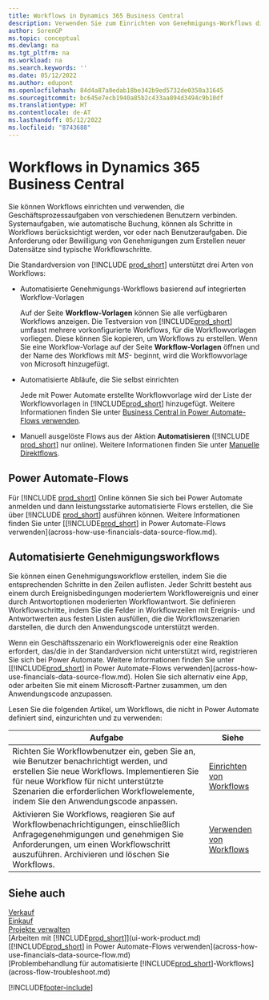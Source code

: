 ```yaml
---
title: Workflows in Dynamics 365 Business Central
description: Verwenden Sie zum Einrichten von Genehmigungs-Workflows die integrierten Workflow-Funktionen, um automatisierte Workflows basierend auf Power Automate zu ergänzen. Sie können Schritte einrichten, um Aufgaben als Teil der verschiedenen Geschäftsprozessaufgaben verschiedenen Personen zuzuweisen.
author: SorenGP
ms.topic: conceptual
ms.devlang: na
ms.tgt_pltfrm: na
ms.workload: na
ms.search.keywords: ''
ms.date: 05/12/2022
ms.author: edupont
ms.openlocfilehash: 84d4a87a0edab18be342b9ed5732de0350a31645
ms.sourcegitcommit: bc645e7ecb1940a85b2c433aa894d3494c9b10df
ms.translationtype: HT
ms.contentlocale: de-AT
ms.lasthandoff: 05/12/2022
ms.locfileid: "8743688"
---
```

# <a name="workflows-in-dynamics-365-business-central"></a>Workflows in Dynamics 365 Business Central

Sie können Workflows einrichten und verwenden, die Geschäftsprozessaufgaben von verschiedenen Benutzern verbinden. Systemaufgaben, wie automatische Buchung, können als Schritte in Workflows berücksichtigt werden, vor oder nach Benutzeraufgaben. Die Anforderung oder Bewilligung von Genehmigungen zum Erstellen neuer Datensätze sind typische Workflowschritte.  

Die Standardversion von [!INCLUDE [prod_short](includes/prod_short.md)] unterstützt drei Arten von Workflows:

* Automatisierte Genehmigungs-Workflows basierend auf integrierten Workflow-Vorlagen  

  Auf der Seite **Workflow-Vorlagen** können Sie alle verfügbaren Workflows anzeigen. Die Testversion von [!INCLUDE[prod_short](includes/prod_short.md)] umfasst mehrere vorkonfigurierte Workflows, für die Workflowvorlagen vorliegen. Diese können Sie kopieren, um Workflows zu erstellen. Wenn Sie eine Workflow-Vorlage auf der Seite **Workflow-Vorlagen** öffnen und der Name des Workflows mit *MS-* beginnt, wird die Workflowvorlage von Microsoft hinzugefügt.  
* Automatisierte Abläufe, die Sie selbst einrichten  

  Jede mit Power Automate erstellte Workflowvorlage wird der Liste der Workflowvorlagen in [!INCLUDE[prod_short](includes/prod_short.md)] hinzugefügt. Weitere Informationen finden Sie unter [Business Central in Power Automate-Flows verwenden](across-how-use-financials-data-source-flow.md).  
* Manuell ausgelöste Flows aus der Aktion **Automatisieren** ([!INCLUDE [prod_short](includes/prod_short.md)] nur online). Weitere Informationen finden Sie unter [Manuelle Direktflows](across-how-use-financials-data-source-flow.md#manual-instant-flows).  

## <a name="power-automate-flows"></a>Power Automate-Flows

Für [!INCLUDE [prod_short](includes/prod_short.md)] Online können Sie sich bei Power Automate anmelden und dann leistungsstarke automatisierte Flows erstellen, die Sie über [!INCLUDE [prod_short](includes/prod_short.md)] ausführen können. Weitere Informationen finden Sie unter [[!INCLUDE[prod_short](includes/prod_short.md)] in Power Automate-Flows verwenden](across-how-use-financials-data-source-flow.md).  

## <a name="automated-approval-workflows"></a>Automatisierte Genehmigungsworkflows

Sie können einen Genehmigungsworkflow erstellen, indem Sie die entsprechenden Schritte in den Zeilen auflisten. Jeder Schritt besteht aus einem durch Ereignisbedingungen moderiertem Workflowereignis und einer durch Antwortoptionen moderierten Workflowantwort. Sie definieren Workflowschritte, indem Sie die Felder in Workflowzeilen mit Ereignis- und Antwortwerten aus festen Listen ausfüllen, die die Workflowszenarien darstellen, die durch den Anwendungscode unterstützt werden.  

Wenn ein Geschäftsszenario ein Workflowereignis oder eine Reaktion erfordert, das/die in der Standardversion nicht unterstützt wird, registrieren Sie sich bei Power Automate. Weitere Informationen finden Sie unter [[!INCLUDE[prod_short](includes/prod_short.md)] in Power Automate-Flows verwenden](across-how-use-financials-data-source-flow.md). Holen Sie sich alternativ eine App, oder arbeiten Sie mit einem Microsoft-Partner zusammen, um den Anwendungscode anzupassen.  

Lesen Sie die folgenden Artikel, um Workflows, die nicht in Power Automate definiert sind, einzurichten und zu verwenden:  

|**Aufgabe**|**Siehe**|  
|------------|-------------|  
|Richten Sie Workflowbenutzer ein, geben Sie an, wie Benutzer benachrichtigt werden, und erstellen Sie neue Workflows. Implementieren Sie für neue Workflow für nicht unterstützte Szenarien die erforderlichen Workflowelemente, indem Sie den Anwendungscode anpassen.|[Einrichten von Workflows](across-set-up-workflows.md)|  
|Aktivieren Sie Workflows, reagieren Sie auf Workflowbenachrichtigungen, einschließlich Anfragegenehmigungen und genehmigen Sie Anforderungen, um einen Workflowschritt auszuführen. Archivieren und löschen Sie Workflows.|[Verwenden von Workflows](across-use-workflows.md)|  

## <a name="see-also"></a>Siehe auch

[Verkauf](sales-manage-sales.md)  
[Einkauf](purchasing-manage-purchasing.md)  
[Projekte verwalten](projects-manage-projects.md)  
[Arbeiten mit [!INCLUDE[prod_short](includes/prod_short.md)]](ui-work-product.md)  
[[!INCLUDE[prod_short](includes/prod_short.md)] in Power Automate-Flows verwenden](across-how-use-financials-data-source-flow.md)  
[Problembehandlung für automatisierte [!INCLUDE[prod_short](includes/prod_short.md)]-Workflows](across-flow-troubleshoot.md)  

[!INCLUDE[footer-include](includes/footer-banner.md)]
